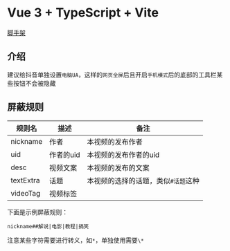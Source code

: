 # Vue 3 + TypeScript + Vite

[脚手架](https://github.com/lisonge/vite-plugin-monkey)

## 介绍

建议给抖音单独设置`电脑UA`，这样的`网页全屏`后且开启`手机模式`后的底部的工具栏某些按钮不会被隐藏

## 屏蔽规则

| 规则名    | 描述      | 备注                                |
| --------- | --------- | ----------------------------------- |
| nickname  | 作者      | 本视频的发布作者                    |
| uid       | 作者的uid | 本视频的发布作者的uid               |
| desc      | 视频文案  | 本视频的发布的文案                  |
| textExtra | 话题      | 本视频的选择的话题，类似`#话题`这种 |
| videoTag  | 视频标签  |                                     |

下面是示例屏蔽规则：

```text
nickname##解说|电影|教程|搞笑
```

注意某些字符需要进行转义，如`*`，单独使用需要`\*`
